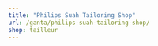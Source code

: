 ```yaml
---
title: "Philips Suah Tailoring Shop"
url: /ganta/philips-suah-tailoring-shop/
shop: tailleur
---
```

